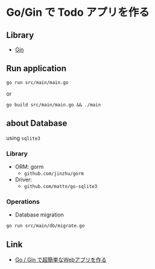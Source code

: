 # Go/Gin で Todo アプリを作る

## Library
* [Gin](https://github.com/gin-gonic/gin)

## Run application

```shell
go run src/main/main.go
```

or

```shell
go build src/main/main.go && ./main
```

## about Database

using `sqlite3`

### Library

* ORM: gorm
  - `github.com/jinzhu/gorm`
* Driver:
  - `github.com/mattn/go-sqlite3`

### Operations

* Database migration

```shell
go run src/main/db/migrate.go
```

## Link
* [Go / Gin で超簡単なWebアプリを作る](https://qiita.com/hyo_07/items/59c093dda143325b1859)